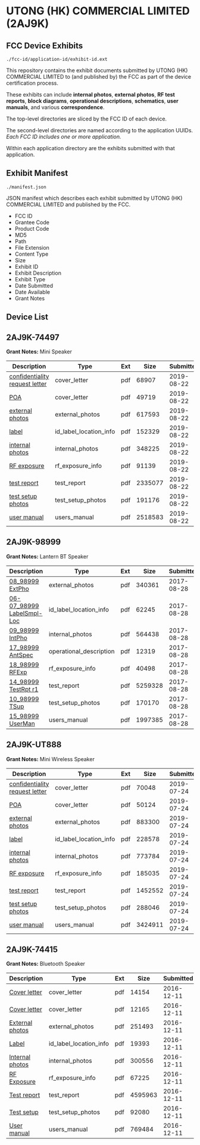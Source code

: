 # UTONG (HK) COMMERCIAL LIMITED (2AJ9K)
## FCC Device Exhibits

```
./fcc-id/application-id/exhibit-id.ext
```

This repository contains the exhibit documents submitted by UTONG (HK) COMMERCIAL LIMITED to (and published by) the FCC as part of the device certification process.

These exhibits can include **internal photos**, **external photos**, **RF test reports**, **block diagrams**, **operational descriptions**, **schematics**, **user manuals**, and various **correspondence**.

The top-level directories are sliced by the FCC ID of each device.

The second-level directories are named according to the application UUIDs. *Each FCC ID includes one or more application.*

Within each application directory are the exhibits submitted with that application. 

## Exhibit Manifest

```
./manifest.json
```

JSON manifest which describes each exhibit submitted by UTONG (HK) COMMERCIAL LIMITED and published by the FCC.

- FCC ID
- Grantee Code
- Product Code
- MD5
- Path
- File Extension
- Content Type
- Size
- Exhibit ID
- Exhibit Description
- Exhibit Type
- Date Submitted
- Date Available
- Grant Notes

## Device List
## 2AJ9K-74497
**Grant Notes:** Mini Speaker

| Description | Type | Ext | Size | Submitted | Available |
| ----------- | ---- | --- | ---- | --------- | --------- |
| [confidentiality request letter](2AJ9K-74497/c6084c08ea7c00d7ddf658d3eea434d4/4411095.pdf) | cover_letter | pdf | 68907 | 2019-08-22 | 2019-08-22 |
| [POA](2AJ9K-74497/c6084c08ea7c00d7ddf658d3eea434d4/4411100.pdf) | cover_letter | pdf | 49719 | 2019-08-22 | 2019-08-22 |
| [external photos](2AJ9K-74497/c6084c08ea7c00d7ddf658d3eea434d4/4411096.pdf) | external_photos | pdf | 617593 | 2019-08-22 | 2019-08-22 |
| [label](2AJ9K-74497/c6084c08ea7c00d7ddf658d3eea434d4/4411094.pdf) | id_label_location_info | pdf | 152329 | 2019-08-22 | 2019-08-22 |
| [internal photos](2AJ9K-74497/c6084c08ea7c00d7ddf658d3eea434d4/4411099.pdf) | internal_photos | pdf | 348225 | 2019-08-22 | 2019-08-22 |
| [RF exposure](2AJ9K-74497/c6084c08ea7c00d7ddf658d3eea434d4/4411097.pdf) | rf_exposure_info | pdf | 91139 | 2019-08-22 | 2019-08-22 |
| [test report](2AJ9K-74497/c6084c08ea7c00d7ddf658d3eea434d4/4411098.pdf) | test_report | pdf | 2335077 | 2019-08-22 | 2019-08-22 |
| [test setup photos](2AJ9K-74497/c6084c08ea7c00d7ddf658d3eea434d4/4411101.pdf) | test_setup_photos | pdf | 191176 | 2019-08-22 | 2019-08-22 |
| [user manual](2AJ9K-74497/c6084c08ea7c00d7ddf658d3eea434d4/4411102.pdf) | users_manual | pdf | 2518583 | 2019-08-22 | 2019-08-22 |
## 2AJ9K-98999
**Grant Notes:** Lantern BT Speaker

| Description | Type | Ext | Size | Submitted | Available |
| ----------- | ---- | --- | ---- | --------- | --------- |
| [08_98999 ExtPho](2AJ9K-98999/151b3e3a1e07dc72564d50e7b3344620/3531603.pdf) | external_photos | pdf | 340361 | 2017-08-28 | 2017-08-28 |
| [06-07_98999 LabelSmpl-Loc](2AJ9K-98999/151b3e3a1e07dc72564d50e7b3344620/3528664.pdf) | id_label_location_info | pdf | 62245 | 2017-08-28 | 2017-08-28 |
| [09_98999 IntPho](2AJ9K-98999/151b3e3a1e07dc72564d50e7b3344620/3528733.pdf) | internal_photos | pdf | 564438 | 2017-08-28 | 2017-08-28 |
| [17_98999 AntSpec](2AJ9K-98999/151b3e3a1e07dc72564d50e7b3344620/3529017.pdf) | operational_description | pdf | 12319 | 2017-08-28 | 2017-08-28 |
| [18_98999 RFExp](2AJ9K-98999/151b3e3a1e07dc72564d50e7b3344620/3529031.pdf) | rf_exposure_info | pdf | 40498 | 2017-08-28 | 2017-08-28 |
| [14_98999 TestRpt r1](2AJ9K-98999/151b3e3a1e07dc72564d50e7b3344620/3528994.pdf) | test_report | pdf | 5259328 | 2017-08-28 | 2017-08-28 |
| [10_98999 TSup](2AJ9K-98999/151b3e3a1e07dc72564d50e7b3344620/3528772.pdf) | test_setup_photos | pdf | 170170 | 2017-08-28 | 2017-08-28 |
| [15_98999 UserMan](2AJ9K-98999/151b3e3a1e07dc72564d50e7b3344620/3529048.pdf) | users_manual | pdf | 1997385 | 2017-08-28 | 2017-08-28 |
## 2AJ9K-UT888
**Grant Notes:** Mini Wireless Speaker

| Description | Type | Ext | Size | Submitted | Available |
| ----------- | ---- | --- | ---- | --------- | --------- |
| [confidentiality request letter](2AJ9K-UT888/d30815c2ece86aeb5f6cf191fcd3920e/4370352.pdf) | cover_letter | pdf | 70048 | 2019-07-24 | 2019-07-24 |
| [POA](2AJ9K-UT888/d30815c2ece86aeb5f6cf191fcd3920e/4370357.pdf) | cover_letter | pdf | 50124 | 2019-07-24 | 2019-07-24 |
| [external photos](2AJ9K-UT888/d30815c2ece86aeb5f6cf191fcd3920e/4370353.pdf) | external_photos | pdf | 883300 | 2019-07-24 | 2019-07-24 |
| [label](2AJ9K-UT888/d30815c2ece86aeb5f6cf191fcd3920e/4370351.pdf) | id_label_location_info | pdf | 228578 | 2019-07-24 | 2019-07-24 |
| [internal photos](2AJ9K-UT888/d30815c2ece86aeb5f6cf191fcd3920e/4370356.pdf) | internal_photos | pdf | 773784 | 2019-07-24 | 2019-07-24 |
| [RF exposure](2AJ9K-UT888/d30815c2ece86aeb5f6cf191fcd3920e/4370354.pdf) | rf_exposure_info | pdf | 185035 | 2019-07-24 | 2019-07-24 |
| [test report](2AJ9K-UT888/d30815c2ece86aeb5f6cf191fcd3920e/4370355.pdf) | test_report | pdf | 1452552 | 2019-07-24 | 2019-07-24 |
| [test setup photos](2AJ9K-UT888/d30815c2ece86aeb5f6cf191fcd3920e/4370358.pdf) | test_setup_photos | pdf | 288046 | 2019-07-24 | 2019-07-24 |
| [user manual](2AJ9K-UT888/d30815c2ece86aeb5f6cf191fcd3920e/4370350.pdf) | users_manual | pdf | 3424911 | 2019-07-24 | 2019-07-24 |
## 2AJ9K-74415
**Grant Notes:** Bluetooth Speaker

| Description | Type | Ext | Size | Submitted | Available |
| ----------- | ---- | --- | ---- | --------- | --------- |
| [Cover letter](2AJ9K-74415/32cb7e77ca00e2ac1ddc4bc309a4ef5e/3224345.pdf) | cover_letter | pdf | 14154 | 2016-12-11 | 2016-12-11 |
| [Cover letter](2AJ9K-74415/32cb7e77ca00e2ac1ddc4bc309a4ef5e/3224346.pdf) | cover_letter | pdf | 12165 | 2016-12-11 | 2016-12-11 |
| [External photos](2AJ9K-74415/32cb7e77ca00e2ac1ddc4bc309a4ef5e/3224347.pdf) | external_photos | pdf | 251493 | 2016-12-11 | 2016-12-11 |
| [Label](2AJ9K-74415/32cb7e77ca00e2ac1ddc4bc309a4ef5e/3224348.pdf) | id_label_location_info | pdf | 19393 | 2016-12-11 | 2016-12-11 |
| [Internal photos](2AJ9K-74415/32cb7e77ca00e2ac1ddc4bc309a4ef5e/3224349.pdf) | internal_photos | pdf | 300556 | 2016-12-11 | 2016-12-11 |
| [RF Exposure](2AJ9K-74415/32cb7e77ca00e2ac1ddc4bc309a4ef5e/3224351.pdf) | rf_exposure_info | pdf | 67225 | 2016-12-11 | 2016-12-11 |
| [Test report](2AJ9K-74415/32cb7e77ca00e2ac1ddc4bc309a4ef5e/3224353.pdf) | test_report | pdf | 4595963 | 2016-12-11 | 2016-12-11 |
| [Test setup](2AJ9K-74415/32cb7e77ca00e2ac1ddc4bc309a4ef5e/3224354.pdf) | test_setup_photos | pdf | 92080 | 2016-12-11 | 2016-12-11 |
| [User manual](2AJ9K-74415/32cb7e77ca00e2ac1ddc4bc309a4ef5e/3224355.pdf) | users_manual | pdf | 769484 | 2016-12-11 | 2016-12-11 |
